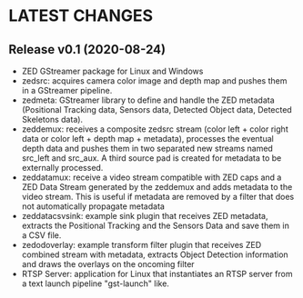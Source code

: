 LATEST CHANGES
==============

Release v0.1 (2020-08-24)
--------------------------
- ZED GStreamer package for Linux and Windows
- zedsrc: acquires camera color image and depth map and pushes them in a GStreamer pipeline.
- zedmeta: GStreamer library to define and handle the ZED metadata (Positional Tracking data, Sensors data, Detected Object data, Detected Skeletons data).
- zeddemux: receives a composite zedsrc stream (color left + color right data or color left + depth map + metadata), processes the eventual depth data and pushes them in two separated new streams named src_left and src_aux. A third source pad is created for metadata to be externally processed.
- zeddatamux: receive a video stream compatible with ZED caps and a ZED Data Stream generated by the zeddemux and adds metadata to the video stream. This is useful if metadata are removed by a filter that does not automatically propagate metadata
- zeddatacsvsink: example sink plugin that receives ZED metadata, extracts the Positional Tracking and the Sensors Data and save them in a CSV file.
- zedodoverlay: example transform filter plugin that receives ZED combined stream with metadata, extracts Object Detection information and draws the overlays on the oncoming filter
- RTSP Server: application for Linux that instantiates an RTSP server from a text launch pipeline "gst-launch" like.
